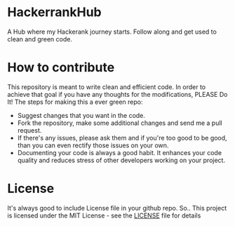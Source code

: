 # HackerrankHub
A Hub where my Hackerank journey starts. Follow along and get used to clean and green code.

# How to contribute
This repository is meant to write clean and efficient code. In order to achieve that goal if you have any thoughts for the modifications, PLEASE Do It!
The steps for making this a ever green repo:
- Suggest changes that you want in the code.
- Fork the repository, make some additional changes and send me a pull request. 
- If there's any issues, please ask them and if you're too good to be good, than you can even rectify those issues on your own.
- Documenting your code is always a good habit. It enhances your code quality and reduces stress of other developers working on your project.

# License
It's always good to include License file in your github repo. So..
This project is licensed under the MIT License - see the [LICENSE](../blob/master/LICENSE) file for details



